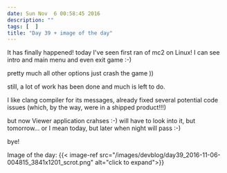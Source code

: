 ```yaml
---
date: Sun Nov  6 00:58:45 2016
description: ""
tags: [  ]
title: "Day 39 + image of the day"
---
```

It has finally happened!
today I've seen first ran of mc2 on Linux! I can see intro and main menu and even exit game :-)

pretty much all other options just crash the game ))

still, a lot of work has been done and much is left to do.

I like clang compiler for its messages, already fixed several potential code issues (which, by the way, were in a shipped product!!!)

but now Viewer application crahses :-) will have to look into it, but tomorrow... or I mean today, but later when night will pass :-)

bye!

Image of the day: {{< image-ref src="/images/devblog/day39_2016-11-06-004815_3841x1201_scrot.png" alt="click to expand">}}
